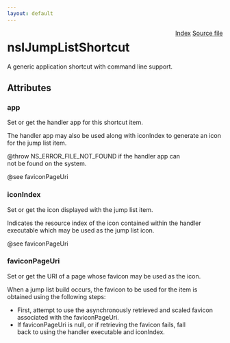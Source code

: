 ```yaml
---
layout: default
---
```

<div class='links' style='float:right'><a href="../index.html">Index</a>
<a href="http://dxr.mozilla.org/mozilla-central/source/widget/nsIJumpListItem.idl">Source file</a>
</div>

# nsIJumpListShortcut #
  
A generic application shortcut with command line support.  
  

## Attributes ##

### app ###
  
Set or get the handler app for this shortcut item.  
  
The handler app may also be used along with iconIndex to generate an icon  
for the jump list item.  
  
@throw NS_ERROR_FILE_NOT_FOUND if the handler app can  
not be found on  the system.  
  
@see faviconPageUri  
  

### iconIndex ###
  
Set or get the icon displayed with the jump list item.  
  
Indicates the resource index of the icon contained within the handler  
executable which may be used as the jump list icon.  
  
@see faviconPageUri  
  

### faviconPageUri ###
  
Set or get the URI of a page whose favicon may be used as the icon.  
  
When a jump list build occurs, the favicon to be used for the item is  
obtained using the following steps:  
- First, attempt to use the asynchronously retrieved and scaled favicon  
associated with the faviconPageUri.  
- If faviconPageUri is null, or if retrieving the favicon fails, fall  
back to using the handler executable and iconIndex.    
  
